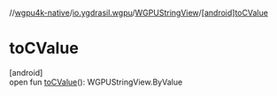 //[wgpu4k-native](../../../index.md)/[io.ygdrasil.wgpu](../index.md)/[WGPUStringView](index.md)/[[android]toCValue]([android]to-c-value.md)

# toCValue

[android]\
open fun [toCValue]([android]to-c-value.md)(): WGPUStringView.ByValue